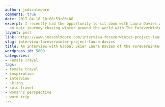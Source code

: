 ```yaml
---
author: judsonlmoore
comments: true
date: 2017-04-18 10:00:53+00:00
excerpt: I recently had the opportunity to sit down with Laura Davies as she pursues
  an epic journey chasing winter around the world with The ForeverWinter Project.
layout: post
link: https://www.judsonlmoore.com/interview-foreverwinter-project-laura-davies/
slug: interview-foreverwinter-project-laura-davies
title: An Interview with Global Skier Laura Davies of the ForeverWinter Project
wordpress_id: 5889
categories:
- Female Travel
tags:
- female travel
- inspiration
- interview
- skiing
- solo travel
- woman’s perspective
- word trip
---
```


